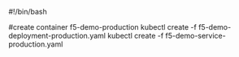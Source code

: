 #!/bin/bash

#create container f5-demo-production
kubectl create -f f5-demo-deployment-production.yaml
kubectl create -f f5-demo-service-production.yaml